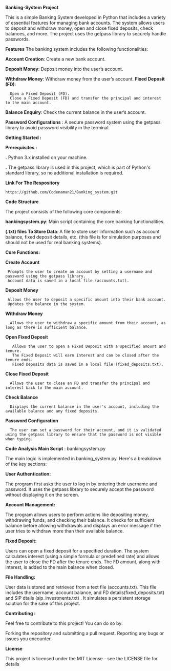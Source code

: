 ****Banking-System Project****

This is a simple Banking System developed in Python that includes a variety of essential features for managing bank accounts. The system allows users to deposit and withdraw money, open and close fixed deposits, check balances, and more. The project uses the getpass library to securely handle passwords.

**Features**
The banking system includes the following functionalities:

**Account Creation**: Create a new bank account.

**Deposit Money**: Deposit money into the user’s account.

**Withdraw Money**: Withdraw money from the user’s account.
**Fixed Deposit (FD)**:

      Open a Fixed Deposit (FD).
      Close a Fixed Deposit (FD) and transfer the principal and interest to the main account.
**Balance Enquiry**: Check the current balance in the user’s account.

**Password Configurations** : A secure password system using the getpass library to avoid password visibility in the terminal.



**Getting Started :**


**Prerequisites :**

 **.** Python 3.x installed on your machine.
 
 **.** The getpass library is used in this project, which is part of Python's standard library, so no additional installation is required.

 
**Link For The Respository**
     
    https://github.com/Codenaman21/Banking_system.git
    
**Code Structure**

The project consists of the following core components:

**bankingsystem.py**: Main script containing the core banking functionalities.

**(.txt) files To Store Data**: A file to store user information such as account balance, fixed deposit details, etc. (this file is for simulation purposes and should not be used for real banking systems).

**Core Functions:**

   **Create Account**

     Prompts the user to create an account by setting a username and password using the getpass library.
     Account data is saved in a local file (accounts.txt).
     
   **Deposit Money**

     Allows the user to deposit a specific amount into their bank account.
     Updates the balance in the system.
     
   **Withdraw Money**

      Allows the user to withdraw a specific amount from their account, as long as there is sufficient balance.
      
   **Open Fixed Deposit**

       Allows the user to open a Fixed Deposit with a specified amount and tenure.
       The Fixed Deposit will earn interest and can be closed after the tenure ends.
       Fixed Deposits data is saved in a local file (fixed_deposits.txt).
       
   **Close Fixed Deposit**

      Allows the user to close an FD and transfer the principal and interest back to the main account.
      
   **Check Balance**

      Displays the current balance in the user's account, including the available balance and any fixed deposits.
      
   **Password Configuration**

      The user can set a password for their account, and it is validated using the getpass library to ensure that the password is not visible when typing.

**Code Analysis**
**Main Script** : bankingsystem.py

 The main logic is implemented in banking_system.py. Here's a breakdown of the key sections:

**User Authentication:**

The program first asks the user to log in by entering their username and password. It uses the getpass library to securely accept the password without displaying it on the screen.

**Account Management:**

The program allows users to perform actions like depositing money, withdrawing funds, and checking their balance. It checks for sufficient balance before allowing withdrawals and displays an error message if the user tries to withdraw more than their available balance.

**Fixed Deposit:**

Users can open a fixed deposit for a specified duration. The system calculates interest (using a simple formula or predefined rate) and allows the user to close the FD after the tenure ends. The FD amount, along with interest, is added to the main balance when closed.

**File Handling:**

User data is stored and retrieved from a text file (accounts.txt). This file includes the username, account balance, and FD details(fixed_deposits.txt) and SIP dtails (sip_investments.txt) . It simulates a persistent storage solution for the sake of this project.

**Contributing :**

Feel free to contribute to this project! You can do so by:

Forking the repository and submitting a pull request.
Reporting any bugs or issues you encounter.

**License**

This project is licensed under the MIT License - see the LICENSE file for details
